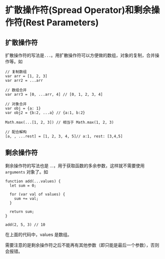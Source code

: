 # 扩散操作符(Spread Operator)和剩余操作符(Rest Parameters)
## 扩散操作符
扩散操作符的写法是`...`。用扩散操作符可以方便做的数组，对象的复制，合并操作等。如
```
// 复制数组
var arr = [1, 2, 3]
var arr2 = ...arr 

// 数组合并
var arr3 = [0, ...arr, 4] // [0, 1, 2, 3, 4]

// 对象合并
var obj = {a: 1}
var obj2 = {b:2, ...a} // {a:1, b:2}

Math.max(...[1, 2, 3]) // 相当于 Math.max(1, 2, 3)

// 配合解构 
[a, , ...rest] = [1, 2, 3, 4, 5]// a:1, rest: [3,4,5]
```

## 剩余操作符
剩余操作符的写法也是 ...，用于获取函数的多余参数，这样就不需要使用 `arguments` 对象了。如

```
function add(...values) {
  let sum = 0;

  for (var val of values) {
    sum += val;
  }

  return sum;
}

add(2, 5, 3) // 10
```

在上面的代码中，values 是数组。

需要注意的是剩余操作符之后不能再有其他参数（即只能是最后一个参数），否则会报错。

